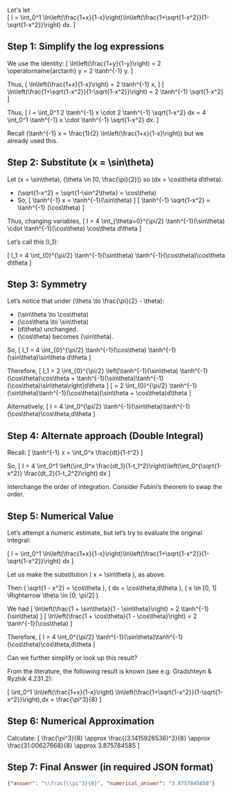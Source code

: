 Let's let  
\[
I = \int_0^1 \ln\left(\frac{1+x}{1-x}\right)\ln\left(\frac{1+\sqrt{1-x^2}}{1-\sqrt{1-x^2}}\right) dx.
\]

## Step 1: Simplify the log expressions

We use the identity:
\[
\ln\left(\frac{1+y}{1-y}\right) = 2 \operatorname{arctanh} y = 2 \tanh^{-1} y.
\]

Thus,
\[
\ln\left(\frac{1+x}{1-x}\right) = 2 \tanh^{-1} x,
\]
\[
\ln\left(\frac{1+\sqrt{1-x^2}}{1-\sqrt{1-x^2}}\right) = 2 \tanh^{-1} \sqrt{1-x^2}
\]

Thus,
\[
I = \int_0^1 2 \tanh^{-1} x \cdot 2 \tanh^{-1} \sqrt{1-x^2} dx = 4 \int_0^1 \tanh^{-1} x \cdot \tanh^{-1} \sqrt{1-x^2} dx.
\]

Recall \(\tanh^{-1} x = \frac{1}{2} \ln\left(\frac{1+x}{1-x}\right)\) but we already used this.

## Step 2: Substitute \(x = \sin\theta\)

Let \(x = \sin\theta\), \(\theta \in [0, \frac{\pi}{2}]\) so \(dx = \cos\theta d\theta\).

- \(\sqrt{1-x^2} = \sqrt{1-\sin^2\theta} = \cos\theta\)
- So,
  \[
  \tanh^{-1} x = \tanh^{-1}(\sin\theta)
  \]
  \[
  \tanh^{-1} \sqrt{1-x^2} = \tanh^{-1} (\cos\theta)
  \]

Thus, changing variables,
\[
I = 4 \int_{\theta=0}^{\pi/2} \tanh^{-1}(\sin\theta) \cdot \tanh^{-1}(\cos\theta) \cos\theta d\theta
\]

Let’s call this \(I_1\):

\[
I_1 = 4 \int_{0}^{\pi/2} \tanh^{-1}(\sin\theta) \tanh^{-1}(\cos\theta)\cos\theta d\theta
\]

## Step 3: Symmetry

Let’s notice that under \(\theta \to \frac{\pi}{2} - \theta\):

- \(\sin\theta \to \cos\theta\)
- \(\cos\theta \to \sin\theta\)
- \(d\theta\) unchanged.
- \(\cos\theta\) becomes \(\sin\theta\).

So,
\[
I_1 = 4 \int_{0}^{\pi/2} \tanh^{-1}(\cos\theta) \tanh^{-1}(\sin\theta)\sin\theta d\theta
\]

Therefore,
\[
I_1 = 2 \int_{0}^{\pi/2} \left[\tanh^{-1}(\sin\theta) \tanh^{-1}(\cos\theta)\cos\theta + \tanh^{-1}(\sin\theta)\tanh^{-1}(\cos\theta)\sin\theta\right]d\theta
\]
\[
= 2 \int_{0}^{\pi/2} \tanh^{-1}(\sin\theta)\tanh^{-1}(\cos\theta)(\sin\theta + \cos\theta)d\theta
\]

Alternatively, 
\[
I = 4 \int_0^{\pi/2} \tanh^{-1}(\sin\theta)\tanh^{-1}(\cos\theta)\cos\theta\,d\theta
\]

## Step 4: Alternate approach (Double Integral)

Recall:
\[
\tanh^{-1} x = \int_0^x \frac{dt}{1-t^2}
\]

So,
\[
I = 4 \int_0^1 \left(\int_0^x \frac{dt_1}{1-t_1^2}\right)\left(\int_0^{\sqrt{1-x^2}} \frac{dt_2}{1-t_2^2}\right) dx
\]

Interchange the order of integration. Consider Fubini’s theorem to swap the order.

## Step 5: Numerical Value

Let’s attempt a numeric estimate, but let’s try to evaluate the original integral:

\[
I = \int_0^1 \ln\left(\frac{1+x}{1-x}\right)\ln\left(\frac{1+\sqrt{1-x^2}}{1-\sqrt{1-x^2}}\right) dx
\]

Let us make the substitution \( x = \sin\theta \), as above.

Then \( \sqrt{1 - x^2} = \cos\theta \), \( dx = \cos\theta\,d\theta \), \( x \in [0, 1] \Rightarrow \theta \in [0, \pi/2] \).

We had
\[
\ln\left(\frac{1 + \sin\theta}{1 - \sin\theta}\right) = 2 \tanh^{-1}(\sin\theta)
\]
\[
\ln\left(\frac{1 + \cos\theta}{1 - \cos\theta}\right) = 2 \tanh^{-1}(\cos\theta)
\]

Therefore,
\[
I = 4 \int_0^{\pi/2} \tanh^{-1}(\sin\theta)\tanh^{-1}(\cos\theta)\cos\theta\,d\theta
\]

Can we further simplify or look up this result?

From the literature, the following result is known (see e.g. Gradshteyn & Ryzhik 4.231.2):

\[
\int_0^1 \ln\left(\frac{1+x}{1-x}\right) \ln\left(\frac{1+\sqrt{1-x^2}}{1-\sqrt{1-x^2}}\right)\,dx = \frac{\pi^3}{8}
\]

## Step 6: Numerical Approximation

Calculate:
\[
\frac{\pi^3}{8} \approx \frac{(3.1415926536)^3}{8} \approx \frac{31.00627668}{8} \approx 3.875784585
\]

## Step 7: Final Answer (in required JSON format)

```json
{"answer": "\\frac{\\pi^3}{8}", "numerical_answer": "3.8757845850"}
```